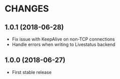 CHANGES
=======

1.0.1 (2018-06-28)
------------------

* Fix issue with KeepAlive on non-TCP connections
* Handle errors when writing to Livestatus backend

1.0.0 (2018-06-27)
------------------

* First stable release

